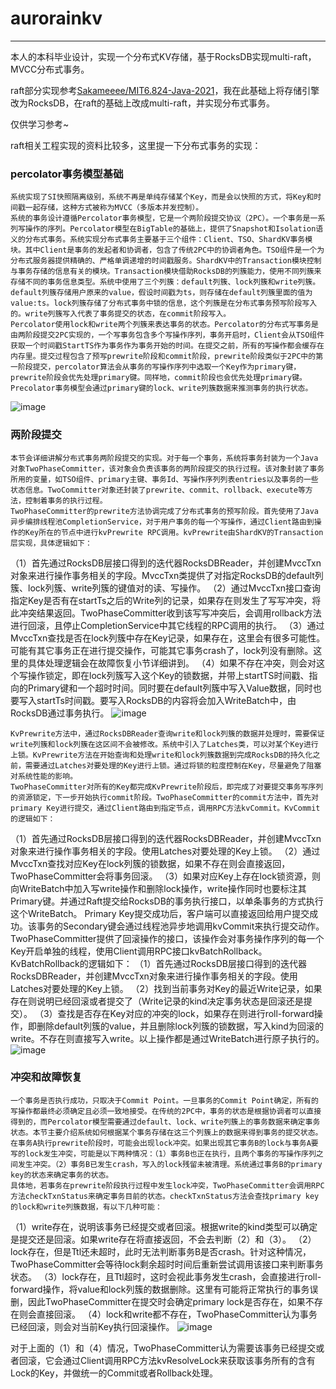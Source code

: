 # aurorainkv
***
本人的本科毕业设计，实现一个分布式KV存储，基于RocksDB实现multi-raft，MVCC分布式事务。

raft部分实现参考[Sakameeee/MIT6.824-Java-2021](https://github.com/Sakameeee/MIT6.824-Java-2021)，我在此基础上将存储引擎改为RocksDB，在raft的基础上改成multi-raft，并实现分布式事务。

仅供学习参考~

raft相关工程实现的资料比较多，这里提一下分布式事务的实现：

### percolator事务模型基础
	系统实现了SI快照隔离级别，系统不再是单纯存储某个Key，而是会以快照的方式，将Key和时间戳一起存储，这种方式被称为MVCC（多版本并发控制）。
	系统的事务设计遵循Percolator事务模型，它是一个两阶段提交协议（2PC）。一个事务是一系列写操作的序列。Percolator模型在BigTable的基础上，提供了Snapshot和Isolation语义的分布式事务。系统实现分布式事务主要基于三个组件：Client、TSO、ShardKV事务模块。其中Client是事务的发起者和协调者，包含了传统2PC中的协调者角色。TSO组件是一个为分布式服务器提供精确的、严格单调递增的时间戳服务。ShardKV中的Transaction模块控制与事务存储的信息有关的模块。Transaction模块借助RocksDB的列簇能力，使用不同列簇来存储不同的事务信息类型。系统中使用了三个列簇：default列簇、lock列簇和write列簇。default列簇存储用户原来的value，假设时间戳为ts，则存储在default列簇里面的值为value:ts。lock列簇存储了分布式事务中锁的信息，这个列簇是在分布式事务预写阶段写入的。write列簇写入代表了事务提交的状态，在commit阶段写入。
	Percolator使用lock和write两个列簇来表达事务的状态。Percolator的分布式写事务是由两阶段提交2PC实现的，一个写事务包含多个写操作序列，事务开启时，Client会从TSO组件获取一个时间戳StartTS作为事务作为事务开始的时间。在提交之前，所有的写操作都会缓存在内存里。提交过程包含了预写prewrite阶段和commit阶段，prewrite阶段类似于2PC中的第一阶段提交，percolator算法会从事务的写操作序列中选取一个Key作为primary键，prewrite阶段会优先处理primary键。同样地，commit阶段也会优先处理primary键。Precolator事务模型会通过primary键的lock、write列簇数据来推测事务的执行状态。
![image](https://github.com/user-attachments/assets/f92441cf-fcce-47da-867d-ac3aa396a946)

### 两阶段提交
	本节会详细讲解分布式事务两阶段提交的实现。对于每一个事务，系统将事务封装为一个Java对象TwoPhaseCommitter，该对象会负责该事务的两阶段提交的执行过程。该对象封装了事务所用的变量，如TSO组件、primary主键、事务Id、写操作序列列表entries以及事务的一些状态信息。TwoCommitter对象还封装了prewrite、commit、rollback、execute等方法，控制着事务的执行过程。
	TwoPhaseCommitter的prewrite方法协调完成了分布式事务的预写阶段。首先使用了Java异步编排线程池CompletionService，对于用户事务的每一个写操作，通过Client路由到操作的Key所在的节点中进行kvPrewrite RPC调用。kvPrewrite由ShardKV的Transaction层实现，具体逻辑如下：
（1）首先通过RocksDB层接口得到的迭代器RocksDBReader，并创建MvccTxn对象来进行操作事务相关的字段。MvccTxn类提供了对指定RocksDB的default列簇、lock列簇、write列簇的键值对的读、写操作。
（2）通过MvccTxn接口查询指定Key是否有在startTs之后的Write列的记录，如果存在则发生了写写冲突，将此冲突结果返回。TwoPhaseCommitter收到该写写冲突后，会调用rollback方法进行回滚，且停止CompletionService中其它线程的RPC调用的执行。
（3）通过MvccTxn查找是否在lock列簇中存在Key记录，如果存在，这里会有很多可能性。可能有其它事务正在进行提交操作，可能其它事务crash了，lock列没有删除。这里的具体处理逻辑会在故障恢复小节详细讲到。
（4）如果不存在冲突，则会对这个写操作锁定，即在lock列簇写入这个Key的锁数据，并带上startTS时间戳、指向的Primary键和一个超时时间。同时要在default列簇中写入Value数据，同时也要写入startTs时间戳。要写入RocksDB的内容将会加入WriteBatch中，由RocksDB通过事务执行。
![image](https://github.com/user-attachments/assets/dd5ce854-4951-4dc2-a913-0b69cad95260)

	KvPrewrite方法中，通过RocksDBReader查询write和lock列簇的数据并处理时，需要保证write列簇和lock列簇在这区间不会被修改。系统中引入了Latches类，可以对某个Key进行上锁。KvPrewrite方法在开始查询和处理write和lock列簇数据到完成RocksDB的持久化之前，需要通过Latches对要处理的Key进行上锁。通过将锁的粒度控制在Key，尽量避免了阻塞对系统性能的影响。
	TwoPhaseCommitter对所有的Key都完成KvPrewrite阶段后，即完成了对要提交事务写序列的资源锁定，下一步开始执行commit阶段。TwoPhaseCommitter的commit方法中，首先对primary Key进行提交，通过Client路由到指定节点，调用RPC方法kvCommit。KvCommit的逻辑如下：
（1）首先通过RocksDB层接口得到的迭代器RocksDBReader，并创建MvccTxn对象来进行操作事务相关的字段。使用Latches对要处理的Key上锁。
（2）通过MvccTxn查找对应Key在lock列簇的锁数据，如果不存在则会直接返回，TwoPhaseCommitter会将事务回滚。
（3）如果对应Key上存在lock锁资源，则向WriteBatch中加入写write操作和删除lock操作，write操作同时也要标注其Primary键。并通过Raft提交给RocksDB的事务执行接口，以单条事务的方式执行这个WriteBatch。
	Primary Key提交成功后，客户端可以直接返回给用户提交成功。该事务的Secondary键会通过线程池异步地调用kvCommit来执行提交动作。
	TwoPhaseCommitter提供了回滚操作的接口，该操作会对事务操作序列的每一个Key开启单独的线程，使用Client调用RPC接口kvBatchRollback。KvBatchRollback的逻辑如下：
（1）首先通过RocksDB层接口得到的迭代器RocksDBReader，并创建MvccTxn对象来进行操作事务相关的字段。使用Latches对要处理的Key上锁。
（2）找到当前事务对Key的最近Write记录，如果存在则说明已经回滚或者提交了（Write记录的kind决定事务状态是回滚还是提交）。
（3）查找是否存在Key对应的冲突的lock，如果存在则进行roll-forward操作，即删除default列簇的value，并且删除lock列簇的锁数据，写入kind为回滚的write。不存在则直接写入write。以上操作都是通过WriteBatch进行原子执行的。
![image](https://github.com/user-attachments/assets/7101f76b-5dae-464d-aec0-4e06a9c99b4c)

### 冲突和故障恢复
	一个事务是否执行成功，只取决于Commit Point。一旦事务的Commit Point确定，所有的写操作都最终必须确定且必须一致地接受。在传统的2PC中，事务的状态是根据协调者可以直接得到的，而Percolator模型需要通过default、lock、write列簇上的事务数据来确定事务状态。本节主要介绍系统如何根据某个事务存储在这三个列簇上的数据来得到事务的提交状态。
	在事务A执行prewrite阶段时，可能会出现lock冲突。如果出现其它事务B的lock与事务A要写的lock发生冲突，可能是以下两种情况：（1）事务B也正在执行，且两个事务的写操作序列之间发生冲突。（2）事务B已发生crash，写入的lock残留未被清理。系统通过事务B的primary key的状态来确定事务的状态。
	具体地，若事务在prewrite阶段执行过程中发生lock冲突，TwoPhaseCommitter会调用RPC方法checkTxnStatus来确定事务目前的状态。checkTxnStatus方法会查找primary key的lock和write列簇数据，有以下几种可能：
（1）write存在，说明该事务已经提交或者回滚。根据write的kind类型可以确定是提交还是回滚。如果write存在将直接返回，不会去判断（2）和（3）。
（2）lock存在，但是Ttl还未超时，此时无法判断事务B是否crash。针对这种情况，TwoPhaseCommitter会等待lock剩余超时时间后重新尝试调用该接口来判断事务状态。
（3）lock存在，且Ttl超时，这时会视此事务发生crash，会直接进行roll-forward操作，将value和lock列簇的数据删除。这里有可能将正常执行的事务误删，因此TwoPhaseCommitter在提交时会确定primary lock是否存在，如果不存在则会直接回滚。
（4）lock和write都不存在，TwoPhaseCommitter认为事务已经回滚，则会对当前Key执行回滚操作。
![image](https://github.com/user-attachments/assets/b0405728-cba8-4984-919c-84b29a4a8d9f)

对于上面的（1）和（4）情况，TwoPhaseCommitter认为需要该事务已经提交或者回滚，它会通过Client调用RPC方法kvResolveLock来获取该事务所有的含有Lock的Key，并做统一的Commit或者Rollback处理。
